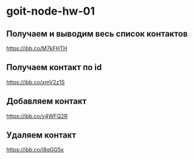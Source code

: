 # goit-node-hw-01

## Получаем и выводим весь список контактов 
https://ibb.co/M7kFHTH

## Получаем контакт по id 
https://ibb.co/xmV2z1S

## Добавляем контакт 
https://ibb.co/y4WFQ2R

## Удаляем контакт 
https://ibb.co/j8qGG5x
